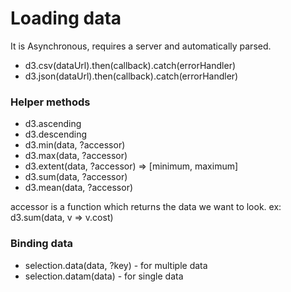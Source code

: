 # Loading data
It is Asynchronous, requires a server and automatically parsed.
  * d3.csv(dataUrl).then(callback).catch(errorHandler)
  * d3.json(dataUrl).then(callback).catch(errorHandler)

### Helper methods
  * d3.ascending
  * d3.descending
  * d3.min(data, ?accessor)
  * d3.max(data, ?accessor)
  * d3.extent(data, ?accessor) => [minimum, maximum]
  * d3.sum(data, ?accessor)
  * d3.mean(data, ?accessor)

accessor is a function which returns the data we want to look.
ex: d3.sum(data, v => v.cost)


### Binding data
  * selection.data(data, ?key) - for multiple data
  * selection.datam(data) - for single data